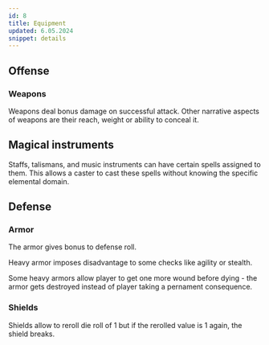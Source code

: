 ```yaml
---
id: 8
title: Equipment
updated: 6.05.2024
snippet: details
---
```


## Offense
### Weapons

Weapons deal bonus damage on successful attack.
Other narrative aspects of weapons are their reach, weight or ability to conceal it.

## Magical instruments

Staffs, talismans, and music instruments can have certain spells assigned to them.
This allows a caster to cast these spells without knowing the specific elemental domain.

## Defense
### Armor

The armor gives bonus to defense roll.

Heavy armor imposes disadvantage to some checks like agility or stealth.

Some heavy armors allow player to get one more wound before dying - the armor
gets destroyed instead of player taking a pernament consequence.

### Shields
Shields allow to reroll die roll of 1 but if the rerolled value is 1 again, the shield breaks.
